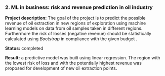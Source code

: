 ### 2. ML in business: risk and revenue prediction in oil industry
**Project description:** The goal of the project is to predict the possible revenue of oil extraction in new regions of exploration using machine learning models on data from oil samples taken in different regions. Furthermore the risk of losses (negative revenue) should be statistically calculated using *Bootstrap* in compliance with the given budget .<br>

**Status:** completed<br>

**Result:** a predictive model was built using linear regression. The region with the lowest risk of loss and with the potentially highest revenue was proposed for development of new oil extraction points.<br>
